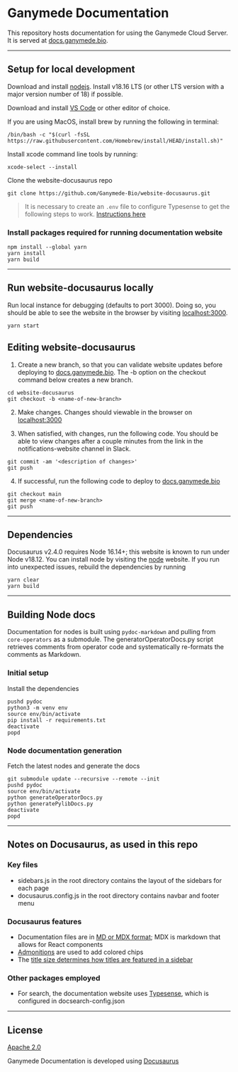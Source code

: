 # Ganymede Documentation

This repository hosts documentation for using the Ganymede Cloud Server. It is served at [docs.ganymede.bio](https://docs.ganymede.bio).

---

## Setup for local development

Download and install [nodejs](https://nodejs.org/en/download).  Install v18.16 LTS (or other LTS version with a major version number of 18) if possible.

Download and install [VS Code](https://code.visualstudio.com/) or other editor of choice.

If you are using MacOS, install brew by running the following in terminal:

```shell
/bin/bash -c "$(curl -fsSL https://raw.githubusercontent.com/Homebrew/install/HEAD/install.sh)"
```

Install xcode command line tools by running: 

```shell
xcode-select --install
```

Clone the website-docusaurus repo

```shell
git clone https://github.com/Ganymede-Bio/website-docusaurus.git
```

> It is necessary to create an `.env` file to configure Typesense to get the following steps to work. [Instructions here](https://docs.google.com/document/d/1e9MGV-JOuCrt06K_9yyWBO5McjJDGCDNlCspIe1Jjz8/edit#)

### Install packages required for running documentation website

```shell
npm install --global yarn
yarn install
yarn build
```

---

## Run website-docusaurus locally

Run local instance for debugging (defaults to port 3000).  Doing so, you should be able to see the website in the browser by visiting [localhost:3000](localhost:3000).

```shell
yarn start
```

## Editing website-docusaurus

1. Create a new branch, so that you can validate website updates before deploying to [docs.ganymede.bio](docs.ganymede.bio).  The -b option on the checkout command below creates a new branch.

```shell
cd website-docusaurus
git checkout -b <name-of-new-branch>
```

2. Make changes.  Changes should viewable in the browser on [localhost:3000](localhost:3000)

3. When satisfied, with changes, run the following code.  You should be able to view changes after a couple minutes from the link in the notifications-website channel in Slack.

```shell
git commit -am '<description of changes>'
git push
```

4. If successful, run the following code to deploy to [docs.ganymede.bio](docs.ganymede.bio)

```shell
git checkout main
git merge <name-of-new-branch>
git push
```

---

## Dependencies

Docusaurus v2.4.0 requires Node 16.14+; this website is known to run under Node v18.12.  You can install node by visiting the [node](https://nodejs.org/en/download) website.  If you run into unexpected issues, rebuild the dependencies by running

```shell
yarn clear
yarn build
```

---

## Building Node docs

Documentation for nodes is built using `pydoc-markdown` and pulling from `core-operators` as a submodule.  The generatorOperatorDocs.py script retrieves comments from operator code and systematically re-formats the comments as Markdown.

### Initial setup

Install the dependencies

```shell
pushd pydoc
python3 -m venv env 
source env/bin/activate
pip install -r requirements.txt
deactivate
popd
```

### Node documentation generation

Fetch the latest nodes and generate the docs

```shell
git submodule update --recursive --remote --init
pushd pydoc
source env/bin/activate
python generateOperatorDocs.py
python generatePylibDocs.py
deactivate
popd
```

---

## Notes on Docusaurus, as used in this repo

### Key files

* sidebars.js in the root directory contains the layout of the sidebars for each page
* docusaurus.config.js in the root directory contains navbar and footer menu

### Docusaurus features

* Documentation files are in [MD or MDX format](https://docusaurus.io/docs/markdown-features/react); MDX is markdown that allows for React components
* [Admonitions](https://docusaurus.io/docs/markdown-features/admonitions) are used to add colored chips
* The [title size determines how titles are featured in a sidebar](https://docusaurus.io/docs/markdown-features/toc)

### Other packages employed

* For search, the documentation website uses [Typesense](https://cloud.typesense.org/login), which is configured in docsearch-config.json

---

## License

[Apache 2.0](https://github.com/Ganymede-Bio/website-docusaurus/blob/main/LICENSE)

Ganymede Documentation is developed using [Docusaurus](https://docusaurus.io/)
